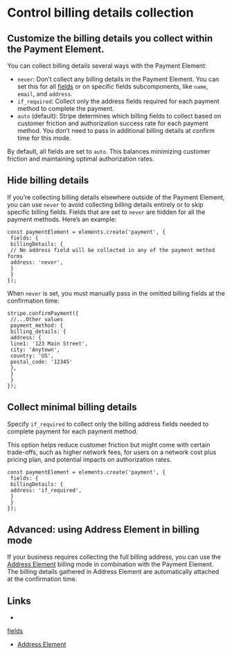 # Control billing details collection

## Customize the billing details you collect within the Payment Element.

You can collect billing details several ways with the Payment Element:

- `never`: Don’t collect any billing details in the Payment Element. You can set
this for all
[fields](https://docs.stripe.com/js/elements_object/create_payment_element#payment_element_create-options-fields)
or on specific fields subcomponents, like `name`, `email`, and `address`.
- `if_required`: Collect only the address fields required for each payment
method to complete the payment.
- `auto` (default): Stripe determines which billing fields to collect based on
customer friction and authorization success rate for each payment method. You
don’t need to pass in additional billing details at confirm time for this mode.

By default, all fields are set to `auto`. This balances minimizing customer
friction and maintaining optimal authorization rates.

## Hide billing details

If you’re collecting billing details elsewhere outside of the Payment Element,
you can use `never` to avoid collecting billing details entirely or to skip
specific billing fields. Fields that are set to `never` are hidden for all the
payment methods. Here’s an example:

```
const paymentElement = elements.create('payment', {
 fields: {
 billingDetails: {
 // No address field will be collected in any of the payment method forms
 address: 'never',
 }
 }
});
```

When `never` is set, you must manually pass in the omitted billing fields at the
confirmation time:

```
stripe.confirmPayment({
 //...Other values
 payment_method: {
 billing_details: {
 address: {
 line1: '123 Main Street',
 city: 'Anytown',
 country: 'US',
 postal_code: '12345'
 },
 }
 } 
});
```

## Collect minimal billing details

Specify `if_required` to collect only the billing address fields needed to
complete payment for each payment method.

This option helps reduce customer friction but might come with certain
trade-offs, such as higher network fees, for users on a network cost plus
pricing plan, and potential impacts on authorization rates.

```
const paymentElement = elements.create('payment', {
 fields: {
 billingDetails: {
 address: 'if_required',
 }
 }
});
```

## Advanced: using Address Element in billing mode

If your business requires collecting the full billing address, you can use the
[Address Element](https://docs.stripe.com/elements/address-element) billing mode
in combination with the Payment Element. The billing details gathered in Address
Element are automatically attached at the confirmation time.

## Links

-
[fields](https://docs.stripe.com/js/elements_object/create_payment_element#payment_element_create-options-fields)
- [Address Element](https://docs.stripe.com/elements/address-element)